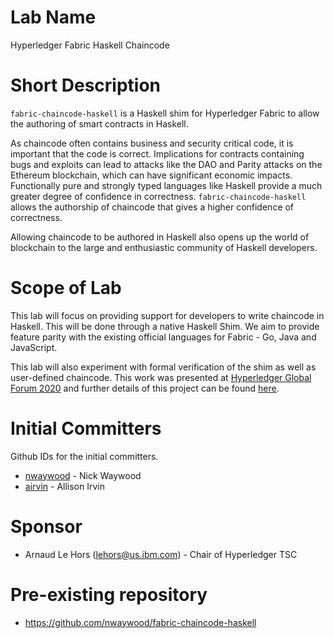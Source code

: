 # Lab Name

Hyperledger Fabric Haskell Chaincode

# Short Description

`fabric-chaincode-haskell` is a Haskell shim for Hyperledger Fabric to allow the authoring of smart contracts in Haskell.

As chaincode often contains business and security critical code, it is important that the code is correct. Implications for contracts containing bugs and exploits can lead to attacks like the DAO and Parity attacks on the Ethereum blockchain, which can have significant economic impacts. Functionally pure and strongly typed languages like Haskell provide a much greater degree of confidence in correctness. `fabric-chaincode-haskell` allows the authorship of chaincode that gives a higher confidence of correctness.

Allowing chaincode to be authored in Haskell also opens up the world of blockchain to the large and enthusiastic community of Haskell developers. 

# Scope of Lab

This lab will focus on providing support for developers to write chaincode in Haskell. This will be done through a native Haskell Shim. We aim to provide feature parity with the existing official languages for Fabric - Go, Java and JavaScript.

This lab will also experiment with formal verification of the shim as well as user-defined chaincode. This work was presented at [Hyperledger Global Forum 2020](https://sched.co/ZdFh) and further details of this project can be found [here](https://www.youtube.com/watch?v=Y-vMHbH4vVI).

# Initial Committers

Github IDs for the initial committers.
- [nwaywood](https://github.com/nwaywood) - Nick Waywood
- [airvin](https://github.com/airvin) - Allison Irvin

# Sponsor

- Arnaud Le Hors (lehors@us.ibm.com) - Chair of Hyperledger TSC 

# Pre-existing repository

- https://github.com/nwaywood/fabric-chaincode-haskell
